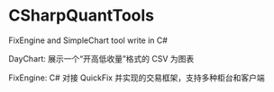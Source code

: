 # CSharpQuantTools
FixEngine and SimpleChart tool write in C# 

DayChart: 展示一个“开高低收量”格式的 CSV 为图表

FixEngine: C# 对接 QuickFix 并实现的交易框架，支持多种柜台和客户端